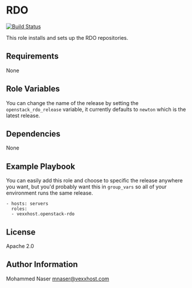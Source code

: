 RDO
===
[![Build Status](https://travis-ci.org/vexxhost/ansible-role-openstack-rdo.svg?branch=master)](https://travis-ci.org/vexxhost/ansible-role-openstack-rdo)

This role installs and sets up the RDO repositories.

Requirements
------------
None


Role Variables
--------------
You can change the name of the release by setting the `openstack_rdo_release`
variable, it currently defaults to `newton` which is the latest release.


Dependencies
------------
None


Example Playbook
----------------
You can easily add this role and choose to specific the release anywhere you
want, but you'd probably want this in `group_vars` so all of your environment
runs the same release.

    - hosts: servers
      roles:
      - vexxhost.openstack-rdo

License
-------
Apache 2.0


Author Information
------------------
Mohammed Naser <mnaser@vexxhost.com>

